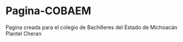 # Pagina-COBAEM
Pagina creada para el colegio de Bachilleres del Estado de Michoacán Plantel Cheran
